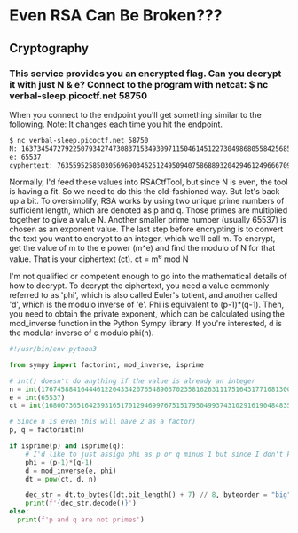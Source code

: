 # Even RSA Can Be Broken???

## Cryptography

### This service provides you an encrypted flag. Can you decrypt it with just N & e?  Connect to the program with netcat: $ nc verbal-sleep.picoctf.net 58750 

When you connect to the endpoint you'll get something similar to the following.  Note: It changes each time you hit the endpoint.

```sh
$ nc verbal-sleep.picoctf.net 58750
N: 16373454727922507934274730837153493097115046145122730498680558425685970406276795385247018981195849489942368561038528954318167103751942839664327554287037098
e: 65537
cyphertext: 763559525850305696903462512495094075868893204294612496667090588433311227380058567940061224577931220368096084889108203592892736690047197987138054822047559

```
Normally, I'd feed these values into RSACtfTool, but since N is even, the tool is having a fit.  So we need to do this the old-fashioned way.
But let's back up a bit.  To oversimplify, RSA works by using two unique prime numbers of sufficient length, which are denoted as p and q.  Those primes are multiplied together to give a value N.  Another smaller prime number (usually 65537) is chosen as an exponent value.  The last step before encrypting is to convert the text you want to encrypt to an integer, which we'll call m. To encrypt, get the value of m to the e power (m^e) and find the modulo of N for that value.  That is your ciphertext (ct).  ct = m<sup>e</sup> mod N

I'm not qualified or competent enough to go into the mathematical details of how to decrypt.  To decrypt the ciphertext, you need a value commonly referred to as 'phi', which is also called Euler's totient, and another called 'd', which is the modulo inverse of 'e'.  Phi is equivalent to (p-1)*(q-1).  Then, you need to obtain the private exponent, which can be calculated using the mod_inverse function in the Python Sympy library. If you're interested, d is the modular inverse of e modulo phi(n).


```python
#!/usr/bin/env python3

from sympy import factorint, mod_inverse, isprime

# int() doesn't do anything if the value is already an integer 
n = int(17674588416444612204334207654890370235816263111751643177108130032186709372444998997950000215459405634510788767588983166839871976320732985836549601787763418)
e = int(65537)
ct = int(16800736516425931651701294699767515179504993743102916190484835681412438330649339822983508667151572571229055433843649030514303915745361524950163817126361567)

# Since n is even this will have 2 as a factor)
p, q = factorint(n)

if isprime(p) and isprime(q):
    # I'd like to just assign phi as p or q minus 1 but since I don't know which is 2 it's easier to just multiply them
    phi = (p-1)*(q-1)
    d = mod_inverse(e, phi)
    dt = pow(ct, d, n)

    dec_str = dt.to_bytes((dt.bit_length() + 7) // 8, byteorder = "big")
    print(f'{dec_str.decode()}')
else:
  print(f'p and q are not primes')


